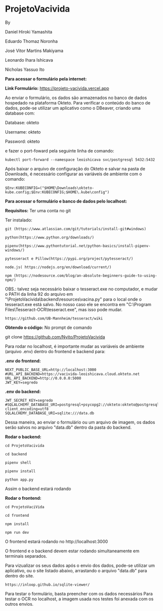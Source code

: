 # ProjetoVacivida

By

Daniel Hiroki Yamashita

Eduardo Thomaz Noronha

José Vitor Martins Makiyama

Leonardo Ihara Ishicava

Nicholas Yassuo Ito



**Para acessar o formulário pela internet:**

**Link Formulário:**
https://projeto-vacivida.vercel.app

Ao enviar o formulário, os dados são armazenados no banco de dados hospedado na plataforma Okteto.
Para verificar o conteúdo do banco de dados, pode-se utilizar um aplicativo como o DBeaver, criando uma database com:


Database: okteto

Username: okteto

Password: okteto


e fazer o port-foward pela seguinte linha de comando:

    kubectl port-forward --namespace leoishicava svc/postgresql 5432:5432

Após baixar o arquivo de configuração do Okteto e salvar na pasta de Downloads, é necessário configurar as variáveis de ambiente com o comando:

    $Env:KUBECONFIG=("$HOME\Downloads\okteto-kube.config;$Env:KUBECONFIG;$HOME\.kube\config")
  






**Para acessar o formulário e banco de dados pelo localhost:**

**Requisitos:**
  Ter uma conta no git
  
  Ter instalado:
  
    git (https://www.atlassian.com/git/tutorials/install-git#windows)
    
    python(https://www.python.org/downloads/)
    
    pipenv(https://www.pythontutorial.net/python-basics/install-pipenv-windows/)
    
    pytesseract e Pillow(https://pypi.org/project/pytesseract/)  
    
    node.js( https://nodejs.org/en/download/current/)
    
    npm (https://nodesource.com/blog/an-absolute-beginners-guide-to-using-npm/)
    
 
OBS.: talvez seja necessário baixar o tesseract.exe no computador, e mudar o PATH da linha 92 do arquivo em "\ProjetoVacivida\backend\resources\vacina.py"
para o local onde o tesseract.exe está salvo. No nosso caso ele se encontra em "C:\\Program Files\\Tesseract-OCR\\tesseract.exe", mas isso pode mudar.

    https://github.com/UB-Mannheim/tesseract/wiki

  
**Obtendo o código:**
No prompt de comando

  git clone https://github.com/Nyito/ProjetoVacivida
  
  
 Para rodar no localhost, é importante mudar as variáveis de ambiente (arquivo .env) dentro do frontend e backend para:
 
 **.env do frontend:**

    NEXT_PUBLIC_BASE_URL=http://localhost:3000
    #URL_API_BACKEND=https://vacivida-leoishicava.cloud.okteto.net
    URL_API_BACKEND=http://0.0.0.0:5000
    JWT_KEY=segredo


**.env do backend:**
  
    JWT_SECRET_KEY=segredo
    #SQLALCHEMY_DATABASE_URI=postgresql+psycopg2://okteto:okteto@postgresql.leoishicava.svc.cluster.local/okteto?client_encoding=utf8
    SQLALCHEMY_DATABASE_URI=sqlite:///data.db
    
    
Dessa maneira, ao enviar o formulário ou um arquivo de imagem, os dados serão salvos no arquivo "data.db" dentro da pasta do backend. 
 
  
  
**Rodar o backend:**
    
    cd ProjetoVacivida
  
    cd backend
  
    pipenv shell
  
    pipenv install
  
    python app.py
 
 Assim o backend estará rodando
 
**Rodar o frontend:**
      
    cd ProjetoVaciVida 
  
    cd frontend
  
    npm install
  
    npm run dev
  
  O frontend estará rodando no http://localhost:3000
  
 
 O frontend e o backend devem estar rodando simultaneamente em terminais separados.
 
 
Para vizualizar os seus dados após o envio dos dados, pode-se utilizar um aplicativo, ou o site listado abaixo, arrastando o arquivo "data.db" para dentro do site.

    https://inloop.github.io/sqlite-viewer/
  
  
 Para testar o formulário, basta preencher com os dados necessários
 Para testar o OCR no localhost, a imagem usada nos testes foi anexada com os outros envios.
  
  
  
  
  
  
 
